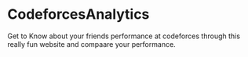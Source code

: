 # CodeforcesAnalytics

Get to Know about your friends performance at codeforces through this really fun website and compaare your performance.
